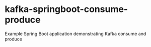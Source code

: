 # kafka-springboot-consume-produce
Example Spring Boot application demonstrating Kafka consume and produce

